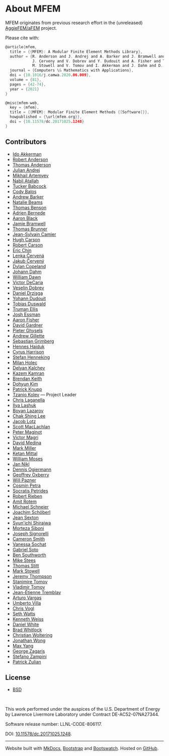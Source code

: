 # About MFEM

MFEM originates from previous research effort in the (unreleased) [AggieFEM/aFEM](https://www.math.tamu.edu/research/vigre/archive/2000c-Lazarov.html) project.

Please cite with:
```c
@article{mfem,
  title = {{MFEM}: A Modular Finite Element Methods Library},
  author = {R. Anderson and J. Andrej and A. Barker and J. Bramwell and J.-S. Camier and
            J. Cerveny and V. Dobrev and Y. Dudouit and A. Fisher and Tz. Kolev and W. Pazner and
            M. Stowell and V. Tomov and I. Akkerman and J. Dahm and D. Medina and S. Zampini},
  journal = {Computers \& Mathematics with Applications},
  doi = {10.1016/j.camwa.2020.06.009},
  volume = {81},
  pages = {42-74},
  year = {2021}
}

@misc{mfem-web,
  key = {mfem},
  title = {{MFEM}: Modular Finite Element Methods {[Software]}},
  howpublished = {\url{mfem.org}},
  doi = {10.11578/dc.20171025.1248}
}
```

<!-- Accumulated Top50 from https://github.com/mfem/mfem/graphs/contributors -->
## Contributors

- [Ido Akkerman](https://www.researchgate.net/profile/Ido_Akkerman/info)
- [Robert Anderson](https://people.llnl.gov/anderson110)
- [Thomas Anderson](https://www.krellinst.org/csgf/fellows/profile?n=anderson2014)
- [Julian Andrej](https://github.com/jandrej)
- [Mikhail Artemyev](https://github.com/martemyev)
- [Nabil Atallah](https://scholar.google.com/citations?user=4HTud3cAAAAJ)
- [Tucker Babcock](https://move.rpi.edu/people/tucker-babcock)
- [Cody Balos](https://people.llnl.gov/balos1)
- [Andrew Barker](https://scholar.google.com/citations?user=m1pd15IAAAAJ&hl=en)
- [Natalie Beams](https://scholar.google.com/citations?user=i67cEEQAAAAJ&hl=en)
- [Thomas Benson](https://github.com/benson31)
- [Adrien Bernede](https://github.com/adrienbernede)
- [Aaron Black](https://github.com/aaroncblack)
- [Jamie Bramwell](https://people.llnl.gov/bramwell1)
- [Thomas Brunner](https://people.llnl.gov/brunner6)
- [Jean-Sylvain Camier](https://people.llnl.gov/camier1)
- [Hugh Carson](https://github.com/hughcars)
- [Robert Carson](https://scholar.google.com/citations?user=RpyyzXkAAAAJ&hl=en)
- [Eric Chin](https://scholar.google.com/citations?user=ix4Y2oMAAAAJ)
- [Lenka Červená](https://github.com/cervenal)
- [Jakub Červený](https://www.linkedin.com/in/jcerveny)
- [Dylan Copeland](https://people.llnl.gov/copeland11)
- [Johann Dahm](https://jdahm.me)
- [William Dawn](https://wcdawn.github.io)
- [Victor DeCaria](https://github.com/victor-decaria-nnl)
- [Veselin Dobrev](https://people.llnl.gov/dobrev1)
- [Daniel Drzisga](https://www.drzisga.dev)
- [Yohann Dudouit](https://people.llnl.gov/dudouit1)
- [Tobias Duswald](https://www.linkedin.com/in/tobias-duswald-8a5726158/)
- [Truman Ellis](https://github.com/trumanellis)
- [Josh Essman](https://github.com/joshessman-llnl)
- [Aaron Fisher](https://people.llnl.gov/fisher47)
- [David Gardner](https://people.llnl.gov/gardner48)
- [Pieter Ghysels](https://crd.lbl.gov/departments/applied-mathematics/scalable-solvers/members/staff-members/pieter-ghysels-2)
- [Andrew Gillette](https://akgillette.github.io)
- [Sebastian Grimberg](https://scholar.google.com/citations?user=p2FEptUAAAAJ&hl=en)
- [Hennes Hajduk](https://www.mn.uio.no/geo/english/people/aca/metos/hennesh/index.html)
- [Cyrus Harrison](https://people.llnl.gov/harrison37)
- [Stefan Henneking](https://www.oden.utexas.edu/people/1497)
- [Milan Holec](https://people.llnl.gov/holec1)
- [Delyan Kalchev](https://scholar.google.com/citations?user=tqH-TyIAAAAJ&hl=en)
- [Kazem Kamran](https://info.rpi.edu/people/kazem-kamran)
- [Brendan Keith](https://brendankeith.github.io)
- [Dohyun Kim](https://github.com/dohyun-cse)
- [Patrick Knupp](https://dblp.org/pid/38/3416.html)
- [Tzanio Kolev](https://people.llnl.gov/kolev1) &mdash; Project Leader
- [Chris Laganella](https://github.com/Laganellac)
- [Ilya Lashuk](https://scholar.google.com/citations?user=5KQiAUoAAAAJ&hl=en)
- [Boyan Lazarov](https://scholar.google.com/citations?user=06WPX88AAAAJ&hl=en)
- [Chak Shing Lee](https://scholar.google.com/citations?user=WyqnLwsAAAAJ&hl=en)
- [Jacob Lotz](https://github.com/JacobLotz)
- [Scott MacLachlan](https://www.math.mun.ca/~smaclachlan)
- [Peter Maginot](https://www.krellinst.org/csgf/alumni/profile?n=maginot2010)
- [Victor Magri](https://people.llnl.gov/paludettomag1)
- [David Medina](https://github.com/dmed256)
- [Mark Miller](https://people.llnl.gov/miller86)
- [Ketan Mittal](https://people.llnl.gov/mittal3)
- [William Moses](https://wsmoses.com)
- [Jan Nikl](https://github.com/najlkin)
- [Dennis Ogiermann](http://www.lkm.rub.de/institut/team/ogiermann.html)
- [Geoffrey Oxberry](https://github.com/goxberry)
- [Will Pazner](https://pazner.github.io)
- [Cosmin Petra](https://people.llnl.gov/petra1)
- [Socratis Petrides](https://people.llnl.gov/petrides1)
- [Robert Rieben](https://people.llnl.gov/rieben1)
- [Amit Rotem](https://github.com/arotem3)
- [Michael Schneier](https://github.com/nnpp-schneier)
- [Joachim Schöberl](https://www.asc.tuwien.ac.at/~schoeberl/wiki/index.php/Joachim_Sch%C3%B6berl)
- [Jean Sexton](https://ccse.lbl.gov/people/jmsexton/index.html)
- [Syun'ichi Shiraiwa](https://scholar.google.com/citations?user=17PZFkoAAAAJ&hl=en)
- [Morteza Siboni](https://www.scorec.rpi.edu/~hakimm2)
- [Joseph Signorelli](https://github.com/j-signorelli)
- [Cameron Smith](https://www.scorec.rpi.edu/~cwsmith)
- [Vanessa Sochat](https://vsoch.github.io)
- [Gabriel Soto](https://github.com/homeomorfismo)
- [Ben Southworth](https://scholar.google.com/citations?user=TsGhEAUAAAAJ&hl=en)
- [Mike Stees](https://github.com/mstees)
- [Thomas Stitt](https://github.com/tomstitt)
- [Mark Stowell](https://people.llnl.gov/stowell1)
- [Jeremy Thompson](https://github.com/jeremylt)
- [Stanimire Tomov](https://icl.cs.utk.edu/~tomov)
- [Vladimir Tomov](https://people.llnl.gov/tomov2)
- [Jean-Étienne Tremblay](https://github.com/jetremblay)
- [Arturo Vargas](https://artv3.github.io)
- [Umberto Villa](https://engineering.wustl.edu/faculty/Umberto-Villa.html)
- [Chris Vogl](https://people.llnl.gov/vogl2)
- [Seth Watts](https://github.com/sethwatts)
- [Kenneth Weiss](https://people.llnl.gov/weiss27)
- [Daniel White](https://people.llnl.gov/white37)
- [Brad Whitlock](https://github.com/BradWhitlock)
- [Christian Woltering](https://github.com/wo80)
- [Jonathan Wong](https://github.com/jonwong12)
- [Max Yang](https://github.com/kanye-quest)
- [George Zagaris](https://github.com/gzagaris)
- [Stefano Zampini](https://ecrc.kaust.edu.sa/Pages/People.aspx)
- [Patrick Zulian](https://www.ics.usi.ch/index.php/people-detail-page/93-patrick-zulian-sp-1923892153)


## License

- [BSD](https://github.com/mfem/mfem/blob/master/LICENSE)

<br>

This work performed under the auspices of the U.S. Department of Energy
by Lawrence Livermore Laboratory under Contract DE-AC52-07NA27344.

Software release number: LLNL-CODE-806117.

DOI: [10.11578/dc.20171025.1248](https://doi.org/10.11578/dc.20171025.1248).

----

Website built with [MkDocs](https://www.mkdocs.org/), [Bootstrap](https://getbootstrap.com/)
and [Bootswatch](https://bootswatch.com/). Hosted on [GitHub](https://github.com/mfem/).

